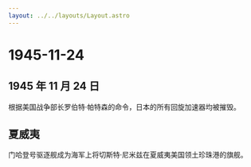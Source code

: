 ```yaml
---
layout: ../../layouts/Layout.astro
---
```


# 1945-11-24

## 1945 年 11 月 24 日

根据美国战争部长罗伯特·帕特森的命令，日本的所有回旋加速器均被摧毁。

## 夏威夷

门哈登号驱逐舰成为海军上将切斯特·尼米兹在夏威夷美国领土珍珠港的旗舰。